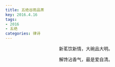 ```yaml
---
title: 五绝谷雨品茶
key: 2016.4.16
tags: 
- 2016
- 五绝
categories: 律诗
---
```


<p align="center">新茗饮新情，大碗品大明。
</p>
<p align="center">解馋沾香气，最是爱自清。
</p>
